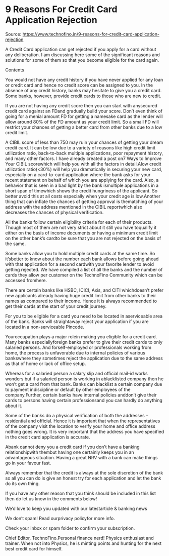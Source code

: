 # 9 Reasons For Credit Card Application Rejection

Source: https://www.technofino.in/9-reasons-for-credit-card-application-rejection

A Credit Card application can get rejected if you apply for a card without any deliberation. I am discussing here some of the significant reasons and solutions for some of them so that you become eligible for the card again.

Contents

You would not have any credit history if you have never applied for any loan or credit card and hence no credit score can be assigned to you. In the absence of any credit history, banks may hesitate to give you a credit card. Some banks, however, provide credit cards to those who are new to credit.

If you are not having any credit score then you can start with anysecured credit card against an FDand gradually build your score. Don’t even think of going for a menial amount FD for getting a namesake card as the lender will allow around 80% of the FD amount as your credit limit. So a small FD will restrict your chances of getting a better card from other banks due to a low credit limit.

A CIBIL score of less than 750 may ruin your chances of getting your dream credit card. It can be low due to a variety of reasons like high credit limit utilization ratio, back-to-back multiple applications, poor repayment history, and many other factors. I have already created a post on7 Ways to Improve Your CIBIL scorewhich will help you with all the factors in detail.Alow credit utilization ratio(<30%) will help you dramatically in securing your new card, especially on a card-to-card application where the bank asks for your recent statement on behalf of which you are applying for the card. Also, a behavior that is seen in a bad light by the bank ismultiple applications in a short span of timewhich shows the credit hungriness of the applicant. So better avoid this at all costs especially when your credit age is low.Another thing that can inflate the chances of getting approval is thematching of your address with the address mentioned in the CIBIL reportwhich also decreases the chances of physical verification.

All the banks follow certain eligibility criteria for each of their products. Though most of them are not very strict about it still you have toqualify it either on the basis of income documents or having a minimum credit limit on the other bank’s cardto be sure that you are not rejected on the basis of the same.

Some banks allow you to hold multiple credit cards at the same time. So it’sbetter to know about the number each bank allows before going ahead with that application for a second cardwith your favorite lender to avoid getting rejected. We have compiled a list of all the banks and the number of cards they allow per customer on the TechnoFino Community which can be accessed fromhere.

There are certain banks like HSBC, ICICI, Axis, and CITI whichdoesn’t prefer new applicants already having huge credit limit from other banks to their names as compared to their income. Hence it is always recommended to get their cards at the start of your credit journey.

For you to be eligible for a card you need to be located in aserviceable area of the bank. Banks will straightaway reject your application if you are located in a non-serviceable Pincode.

Youroccupation plays a major rolein making you eligible for a credit card. Many banks especiallyforeign banks prefer to give their credit cards to only salaried persons. And forself-employed or professionals working from home, the process is unfavorable due to internal policies of various bankswhere they sometimes reject the application due to the same address as that of home or lack of office setup.

Whereas for a salaried person a salary slip and official mail-id works wonders but if a salaried person is working in ablacklisted company then he won’t get a card from that bank. Banks can blacklist a certain company due to payment indiscipline or default by other employees of the company.Further, certain banks have internal policies anddon’t give their cards to persons having certain professionsand you can hardly do anything about it.

Some of the banks do a physical verification of both the addresses –residential and official. Hence it is important that when the representatives of the company visit the location to verify your home and office address nothing goes wrong. It is very important that the address you have specified in the credit card application is accurate.

Abank cannot deny you a credit card if you don’t have a banking relationshipwith thembut having one certainly keeps you in an advantageous situation. Having a great NRV with a bank can make things go in your favour fast.

Always remember that the credit is always at the sole discretion of the bank so all you can do is give an honest try for each application and let the bank do its own thing.

If you have any other reason that you think should be included in this list then do let us know in the comments below!

We’d love to keep you updated with our latestarticle & banking news

We don’t spam! Read ourprivacy policyfor more info.

Check your inbox or spam folder to confirm your subscription.

Chief Editor, TechnoFino.Personal finance nerd! Physics enthusiast and trainer. When not into Physics, he is minting points and hunting for the next best credit card for himself.